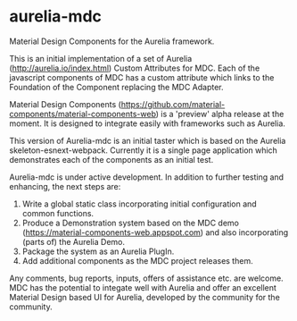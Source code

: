 # aurelia-mdc
Material Design Components for the Aurelia framework.

This is an initial implementation of a set of Aurelia (http://aurelia.io/index.html) Custom Attributes for MDC. Each of the javascript components of MDC has a custom attribute which links to the Foundation of the Component replacing the MDC Adapter.

Material Design Components (https://github.com/material-components/material-components-web) is a 'preview' alpha release at the moment. It is designed to integrate easily with frameworks such as Aurelia.
 
This version of Aurelia-mdc is an initial taster which is based on the Aurelia skeleton-esnext-webpack. Currently it is a single page application which demonstrates each of the components as an initial test.

Aurelia-mdc is under active development. In addition to further testing and enhancing, the next steps are:
  1. Write a global static class incorporating initial configuration and common functions.
  2. Produce a Demonstration system based on the MDC demo (https://material-components-web.appspot.com) and also incorporating (parts of) the Aurelia Demo.
  3. Package the system as an Aurelia PlugIn.
  4. Add additional components as the MDC project releases them.
  
Any comments, bug reports, inputs, offers of assistance etc. are welcome. MDC has the potential to integate well with Aurelia and offer an excellent Material Design based UI for Aurelia, developed by the community for the community.
